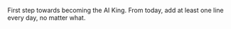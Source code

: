 First step towards becoming the AI King.
From today, add at least one line every day, no matter what.